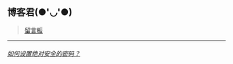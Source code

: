 ## 博客君(●'◡'●)

> [留言板](https://github.com/a1023293003/note-warehouse/issues "留言板")

---

###### [如何设置绝对安全的密码？](https://a1023293003.github.io/note-warehouse/assert/pdfjs/web/viewer.html?file=https://a1023293003.github.io/note-warehouse/%E5%AD%A6%E4%B9%A0%E7%AC%94%E8%AE%B0/%E5%AF%86%E7%A0%81%E5%AD%A6/%E5%A6%82%E4%BD%95%E8%AE%BE%E7%BD%AE%E7%BB%9D%E5%AF%B9%E5%AE%89%E5%85%A8%E7%9A%84%E5%AF%86%E7%A0%81%EF%BC%9F.pdf "Notes")



















